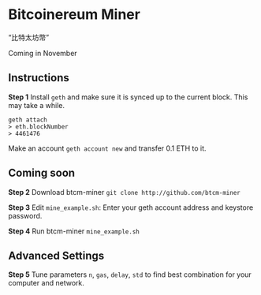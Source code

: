 # Bitcoinereum Miner
“比特太坊幣” 

Coming in November


## Instructions
**Step 1**
Install `geth` and make sure it is synced up to the current block. This may take a while.
```
geth attach
> eth.blockNumber
> 4461476
```
Make an account `geth account new` and transfer 0.1 ETH to it.

## Coming soon
**Step 2**
Download btcm-miner `git clone http://github.com/btcm-miner`

**Step 3**
Edit `mine_example.sh`: Enter your geth account address and keystore password.

**Step 4**
Run btcm-miner `mine_example.sh`

## Advanced Settings
**Step 5** 
Tune parameters `n`, `gas`, `delay`, `std` to find best combination for your computer and network.
